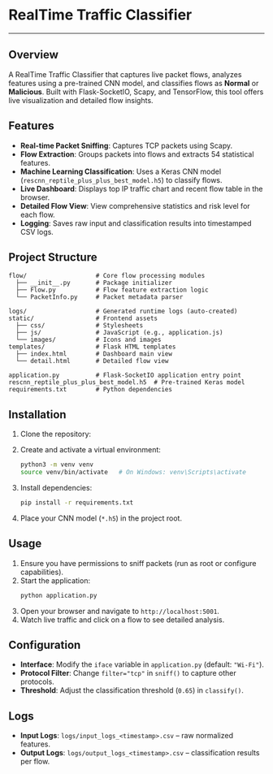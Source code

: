 # RealTime Traffic Classifier

---

## Overview
A RealTime Traffic Classifier that captures live packet flows, analyzes features using a pre-trained CNN model, and classifies flows as **Normal** or **Malicious**. Built with Flask-SocketIO, Scapy, and TensorFlow, this tool offers live visualization and detailed flow insights.

## Features
- **Real-time Packet Sniffing**: Captures TCP packets using Scapy.
- **Flow Extraction**: Groups packets into flows and extracts 54 statistical features.
- **Machine Learning Classification**: Uses a Keras CNN model (`rescnn_reptile_plus_plus_best_model.h5`) to classify flows.
- **Live Dashboard**: Displays top IP traffic chart and recent flow table in the browser.
- **Detailed Flow View**: View comprehensive statistics and risk level for each flow.
- **Logging**: Saves raw input and classification results into timestamped CSV logs.

## Project Structure
```
flow/                   # Core flow processing modules
  ├── __init__.py       # Package initializer
  ├── Flow.py           # Flow feature extraction logic
  └── PacketInfo.py     # Packet metadata parser

logs/                   # Generated runtime logs (auto-created)
static/                 # Frontend assets
  ├── css/              # Stylesheets
  ├── js/               # JavaScript (e.g., application.js)
  └── images/           # Icons and images
templates/              # Flask HTML templates
  ├── index.html        # Dashboard main view
  └── detail.html       # Detailed flow view

application.py          # Flask-SocketIO application entry point
rescnn_reptile_plus_plus_best_model.h5  # Pre-trained Keras model
requirements.txt        # Python dependencies
``` 

## Installation
1. Clone the repository:
   
2. Create and activate a virtual environment:
   ```bash
   python3 -m venv venv
   source venv/bin/activate   # On Windows: venv\Scripts\activate
   ```
3. Install dependencies:
   ```bash
   pip install -r requirements.txt
   ```
4. Place your CNN model (`*.h5`) in the project root.

## Usage
1. Ensure you have permissions to sniff packets (run as root or configure capabilities).
2. Start the application:
   ```bash
   python application.py
   ```
3. Open your browser and navigate to `http://localhost:5001`.
4. Watch live traffic and click on a flow to see detailed analysis.

## Configuration
- **Interface**: Modify the `iface` variable in `application.py` (default: `"Wi-Fi"`).
- **Protocol Filter**: Change `filter="tcp"` in `sniff()` to capture other protocols.
- **Threshold**: Adjust the classification threshold (`0.65`) in `classify()`.

## Logs
- **Input Logs**: `logs/input_logs_<timestamp>.csv` – raw normalized features.
- **Output Logs**: `logs/output_logs_<timestamp>.csv` – classification results per flow.


